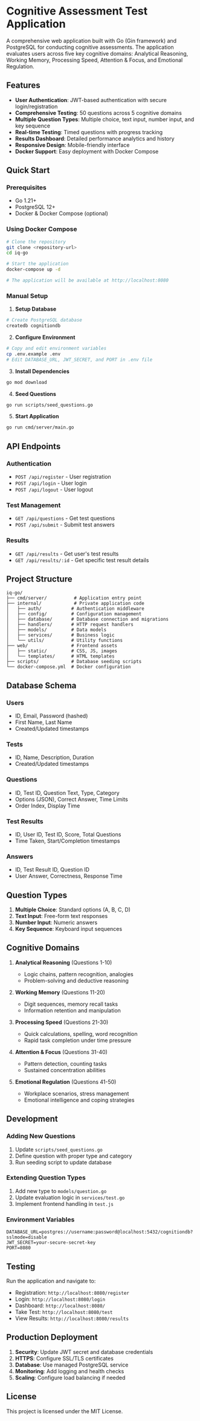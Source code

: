 # Cognitive Assessment Test Application

A comprehensive web application built with Go (Gin framework) and PostgreSQL for conducting cognitive assessments. The application evaluates users across five key cognitive domains: Analytical Reasoning, Working Memory, Processing Speed, Attention & Focus, and Emotional Regulation.

## Features

- **User Authentication**: JWT-based authentication with secure login/registration
- **Comprehensive Testing**: 50 questions across 5 cognitive domains
- **Multiple Question Types**: Multiple choice, text input, number input, and key sequence
- **Real-time Testing**: Timed questions with progress tracking
- **Results Dashboard**: Detailed performance analytics and history
- **Responsive Design**: Mobile-friendly interface
- **Docker Support**: Easy deployment with Docker Compose

## Quick Start

### Prerequisites
- Go 1.21+
- PostgreSQL 12+
- Docker & Docker Compose (optional)

### Using Docker Compose

```bash
# Clone the repository
git clone <repository-url>
cd iq-go

# Start the application
docker-compose up -d

# The application will be available at http://localhost:8080
```

### Manual Setup

1. **Setup Database**
```bash
# Create PostgreSQL database
createdb cognitiondb
```

2. **Configure Environment**
```bash
# Copy and edit environment variables
cp .env.example .env
# Edit DATABASE_URL, JWT_SECRET, and PORT in .env file
```

3. **Install Dependencies**
```bash
go mod download
```

4. **Seed Questions**
```bash
go run scripts/seed_questions.go
```

5. **Start Application**
```bash
go run cmd/server/main.go
```

## API Endpoints

### Authentication
- `POST /api/register` - User registration
- `POST /api/login` - User login
- `POST /api/logout` - User logout

### Test Management
- `GET /api/questions` - Get test questions
- `POST /api/submit` - Submit test answers

### Results
- `GET /api/results` - Get user's test results
- `GET /api/results/:id` - Get specific test result details

## Project Structure

```
iq-go/
├── cmd/server/          # Application entry point
├── internal/            # Private application code
│   ├── auth/           # Authentication middleware
│   ├── config/         # Configuration management
│   ├── database/       # Database connection and migrations
│   ├── handlers/       # HTTP request handlers
│   ├── models/         # Data models
│   ├── services/       # Business logic
│   └── utils/          # Utility functions
├── web/                # Frontend assets
│   ├── static/         # CSS, JS, images
│   └── templates/      # HTML templates
├── scripts/            # Database seeding scripts
└── docker-compose.yml  # Docker configuration
```

## Database Schema

### Users
- ID, Email, Password (hashed)
- First Name, Last Name
- Created/Updated timestamps

### Tests
- ID, Name, Description, Duration
- Created/Updated timestamps

### Questions
- ID, Test ID, Question Text, Type, Category
- Options (JSON), Correct Answer, Time Limits
- Order Index, Display Time

### Test Results
- ID, User ID, Test ID, Score, Total Questions
- Time Taken, Start/Completion timestamps

### Answers
- ID, Test Result ID, Question ID
- User Answer, Correctness, Response Time

## Question Types

1. **Multiple Choice**: Standard options (A, B, C, D)
2. **Text Input**: Free-form text responses
3. **Number Input**: Numeric answers
4. **Key Sequence**: Keyboard input sequences

## Cognitive Domains

1. **Analytical Reasoning** (Questions 1-10)
   - Logic chains, pattern recognition, analogies
   - Problem-solving and deductive reasoning

2. **Working Memory** (Questions 11-20)
   - Digit sequences, memory recall tasks
   - Information retention and manipulation

3. **Processing Speed** (Questions 21-30)
   - Quick calculations, spelling, word recognition
   - Rapid task completion under time pressure

4. **Attention & Focus** (Questions 31-40)
   - Pattern detection, counting tasks
   - Sustained concentration abilities

5. **Emotional Regulation** (Questions 41-50)
   - Workplace scenarios, stress management
   - Emotional intelligence and coping strategies

## Development

### Adding New Questions
1. Update `scripts/seed_questions.go`
2. Define question with proper type and category
3. Run seeding script to update database

### Extending Question Types
1. Add new type to `models/question.go`
2. Update evaluation logic in `services/test.go`
3. Implement frontend handling in `test.js`

### Environment Variables
```env
DATABASE_URL=postgres://username:password@localhost:5432/cognitiondb?sslmode=disable
JWT_SECRET=your-secure-secret-key
PORT=8080
```

## Testing

Run the application and navigate to:
- Registration: `http://localhost:8080/register`
- Login: `http://localhost:8080/login`
- Dashboard: `http://localhost:8080/`
- Take Test: `http://localhost:8080/test`
- View Results: `http://localhost:8080/results`

## Production Deployment

1. **Security**: Update JWT secret and database credentials
2. **HTTPS**: Configure SSL/TLS certificates
3. **Database**: Use managed PostgreSQL service
4. **Monitoring**: Add logging and health checks
5. **Scaling**: Configure load balancing if needed

## License

This project is licensed under the MIT License.